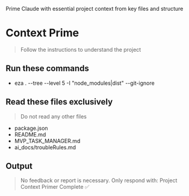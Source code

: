Prime Claude with essential project context from key files and structure

# Context Prime
> Follow the instructions to understand the project

## Run these commands
- eza . --tree --level 5 -I "node_modules|dist" --git-ignore


## Read these files exclusively
> Do not read any other files
- package.json
- README.md
- MVP_TASK_MANAGER.md
- ai_docs/troubleRules.md
<!-- - src/* -->

## Output
> No feedback or report is necessary. Only respond with:
Project Context Primer Complete ✅
